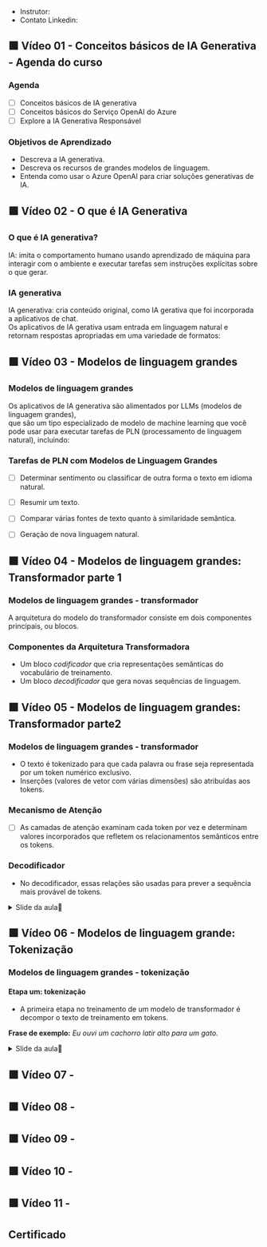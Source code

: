- Instrutor:
- Contato Linkedin: 

## 🟩 Vídeo 01 - Conceitos básicos de IA Generativa - Agenda do curso

### Agenda

- [ ] Conceitos básicos de IA generativa  
- [ ] Conceitos básicos do Serviço OpenAI do Azure  
- [ ] Explore a IA Generativa Responsável

### Objetivos de Aprendizado

- Descreva a IA generativa.  
- Descreva os recursos de grandes modelos de linguagem.  
- Entenda como usar o Azure OpenAI para criar soluções generativas de IA.


## 🟩 Vídeo 02 - O que é IA Generativa

### O que é IA generativa?

IA: imita o comportamento humano usando aprendizado de máquina para interagir com o ambiente e executar tarefas sem instruções explícitas sobre o que gerar.

### IA generativa

IA generativa: cria conteúdo original, como IA gerativa que foi incorporada a aplicativos de chat.  
Os aplicativos de IA gerativa usam entrada em linguagem natural e retornam respostas apropriadas em uma variedade de formatos:

## 🟩 Vídeo 03 - Modelos de linguagem grandes

### Modelos de linguagem grandes

Os aplicativos de IA generativa são alimentados por LLMs (modelos de linguagem grandes),  
que são um tipo especializado de modelo de machine learning que você pode usar para executar tarefas de PLN (processamento de linguagem natural), incluindo:

### Tarefas de PLN com Modelos de Linguagem Grandes

- [ ] Determinar sentimento ou classificar de outra forma o texto em idioma natural.  
- [ ] Resumir um texto.  
- [ ] Comparar várias fontes de texto quanto à similaridade semântica.  
- [ ] Geração de nova linguagem natural.


## 🟩 Vídeo 04 - Modelos de linguagem grandes: Transformador parte 1

### Modelos de linguagem grandes - transformador

A arquitetura do modelo do transformador consiste em dois componentes principais, ou blocos.

### Componentes da Arquitetura Transformadora

- Um bloco *codificador* que cria representações semânticas do vocabulário de treinamento.  
- Um bloco *decodificador* que gera novas sequências de linguagem.


## 🟩 Vídeo 05 - Modelos de linguagem grandes: Transformador parte2

### Modelos de linguagem grandes - transformador

- O texto é tokenizado para que cada palavra ou frase seja representada por um token numérico exclusivo.  
- Inserções (valores de vetor com várias dimensões) são atribuídas aos tokens.

### Mecanismo de Atenção

- ☐ As camadas de atenção examinam cada token por vez e determinam valores incorporados que refletem os relacionamentos semânticos entre os tokens.

### Decodificador

- No decodificador, essas relações são usadas para prever a sequência mais provável de tokens.

<details>
<summary> Slide da aula🔻</summary>
<p align="center">
    <img src="images/image.png" alt="" width="840">
</p>
</details>


## 🟩 Vídeo 06 - Modelos de linguagem grande: Tokenização

### Modelos de linguagem grandes - tokenização

#### Etapa um: tokenização

- A primeira etapa no treinamento de um modelo de transformador é decompor o texto de treinamento em tokens.

**Frase de exemplo:** *Eu ouvi um cachorro latir alto para um gato.*

<details>
<summary> Slide da aula🔻</summary>
<p align="center">
    <img src="images/image-2.png" alt="" width="840">
</p>
</details>


## 🟩 Vídeo 07 - 

## 🟩 Vídeo 08 - 

## 🟩 Vídeo 09 - 

## 🟩 Vídeo 10 - 

## 🟩 Vídeo 11 - 

## Certificado